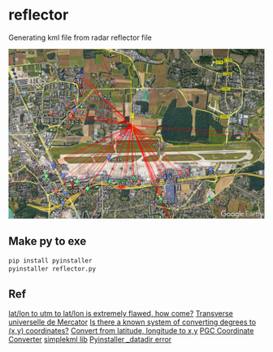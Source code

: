 # reflector
Generating kml file from radar reflector file


<p align="middle" ><img src="/images/reflector.png" alt="Reflector map" width="800"></p>

## Make py to exe

    pip install pyinstaller
    pyinstaller reflector.py

## Ref

[lat/lon to utm to lat/lon is extremely flawed, how come?](https://stackoverflow.com/questions/6778288/lat-lon-to-utm-to-lat-lon-is-extremely-flawed-how-come)
[Transverse universelle de Mercator](https://fr.wikipedia.org/wiki/Transverse_universelle_de_Mercator)
[Is there a known system of converting degrees to (x,y) coordinates?](https://forums.tigsource.com/index.php?topic=34039.0)
[Convert from latitude, longitude to x,y](https://stackoverflow.com/questions/16266809/convert-from-latitude-longitude-to-x-y)
[PGC Coordinate Converter](https://www.pgc.umn.edu/apps/convert/)
[simplekml lib](https://simplekml.readthedocs.io/en/latest/)
[Pyinstaller _datadir error](https://stackoverflow.com/questions/55824830/i-get-error-no-module-named-pyproj-datadir-after-i-made-py-to-exe-with-py)